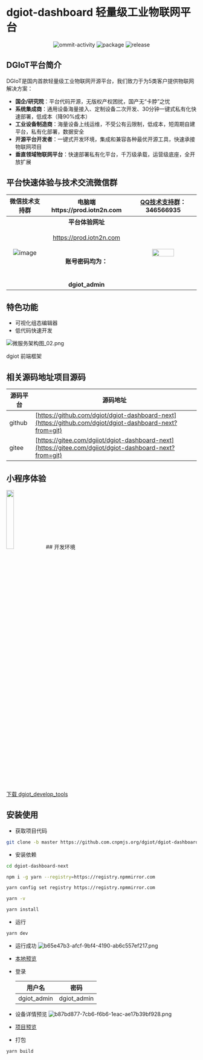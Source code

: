# dgiot-dashboard 轻量级工业物联网平台
<p align="center">
  <img src="https://img.shields.io/github/commit-activity/m/dgiot/dgiot-dashboard-next" alt="ommit-activity">
	<img src="https://badgen.net/badge/package/%40dgiot%2Fdgiot-dashboard-next/blue"
	alt="package" maxretrytimes="3" class="m-1 transition-all duration-1000">
  <img src="https://img.shields.io/github/release/dgiot/dgiot-dashboard-next?color=brightgreen" alt="release">



## DGIoT平台简介
DGIoT是国内首款轻量级工业物联网开源平台，我们致力于为5类客户提供物联网解决方案：
+ **国企/研究院**：平台代码开源，无版权产权困扰，国产无“卡脖”之忧
+ **系统集成商**：通用设备海量接入、定制设备二次开发、30分钟一键式私有化快速部署，低成本（降90%成本）
+ **工业设备制造商**：海量设备上线运维，不受公有云限制，低成本，短周期自建平台，私有化部署，数据安全
+ **开源平台开发者**：一键式开发环境，集成和兼容各种最优开源工具，快速承接物联网项目
+ **垂直领域物联网平台**：快速部署私有化平台，千万级承载，运营级底座，全开放扩展

## 平台快速体验与技术交流微信群
| 微信技术支持群 |电脑端https://prod.iotn2n.com| [QQ技术支持群](https://jq.qq.com/?_wv=1027&k=LipWZvDe)： 346566935   | 
|:---:|:---:|:---:|
| ![image](https://user-images.githubusercontent.com/51999461/153103247-62746a47-64d0-4385-ae2e-13398688a033.png) |**平台体验网址**</br><br/>https://prod.iotn2n.com<br/></br><br/>**账号密码均为：**</br><br/></br><font size=3>**dgiot_admin**</font>|<img src="http://dgiot-1253666439.cos.ap-shanghai-fsi.myqcloud.com/shuwa_tech/zh/QQ%E6%8A%80%E6%9C%AF%E7%BE%A4%E4%BA%8C%E7%BB%B4%E7%A0%81.png" width = "60%" /> |
## 特色功能
+ 可视化组态编辑器
+ 低代码快速开发


![微服务架构图_02.png](https://dgiot-1253666439.cos.ap-shanghai-fsi.myqcloud.com/shuwa_tech/zh/frontend/web/%E5%BE%AE%E6%9C%8D%E5%8A%A1%E6%9E%B6%E6%9E%84%E5%9B%BE_02.png)

dgiot 前端框架



## 相关源码地址项目源码

| 源码平台 | 源码地址                                                                                                    |
| -------- |---------------------------------------------------------------------------------------------------------|
| github   | [https://github.com/dgiot/dgiot-dashboard-next](https://github.com/dgiot/dgiot-dashboard-next?from=git) |
| gitee    | [https://gitee.com/dgiiot/dgiot-dashboard-next](https://gitee.com/dgiiot/dgiot-dashboard-next?from=git)    |

## 小程序体验

  <img src="http://dgiot-1253666439.cos.ap-shanghai-fsi.myqcloud.com/dgiot_release/dgiot_wechat.jpg" width = "20%" />
## 开发环境

[下载 dgiot_develop_tools](https://dgiot-dev-1306147891.cos.ap-nanjing.myqcloud.com/msys64/msys64.zip)

## 安装使用

- 获取项目代码

```bash
git clone -b master https://github.com.cnpmjs.org/dgiot/dgiot-dashboard-next.git
```

- 安装依赖

```bash
cd dgiot-dashboard-next

npm i -g yarn --registry=https://registry.npmmirror.com

yarn config set registry https://registry.npmmirror.com

yarn -v

yarn install
```

- 运行

```bash
yarn dev
```

- 运行成功
  ![b65e47b3-afcf-9bf4-4190-ab6c557ef217.png](https://dgiot-1253666439.cos.ap-shanghai-fsi.myqcloud.com/shuwa_tech/zh/frontend/web/b65e47b3-afcf-9bf4-4190-ab6c557ef217.png)

- [本地预览](http://localhost/)

- 登录

  | 用户名      | 密码        |
    | ----------- | ----------- |
  | dgiot_admin | dgiot_admin |

- 设备详情预览
  ![b87bd877-7cb6-f6b6-1eac-ae17b39bf928.png](https://dgiot-1253666439.cos.ap-shanghai-fsi.myqcloud.com/shuwa_tech/zh/frontend/web/b87bd877-7cb6-f6b6-1eac-ae17b39bf928.png)
- [项目预览](https://tech.iotn2n.com/zh/frontend/web/#%E9%A1%B9%E7%9B%AE%E9%A2%84%E8%A7%88)
- 打包

```bash
yarn build
```
